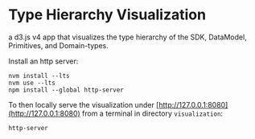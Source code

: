 # Type Hierarchy Visualization

a d3.js v4 app that visualizes the type hierarchy of the SDK, DataModel, Primitives, and Domain-types.

Install an http server:

```
nvm install --lts
nvm use --lts
npm install --global http-server
```

To then locally serve the visualization under [http://127.0.0.1:8080](http://127.0.0.1:8080)
from a terminal in directory `visualization`:

```
http-server
```
